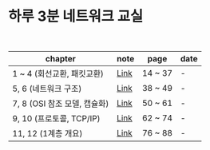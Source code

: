# 하루 3분 네트워크 교실

<br />

| chapter | note | page | date |
| ------- | ---- | ---- | ---- |
| 1 ~ 4 (회선교환, 패킷교환) | <a href="https://liltdevs.tistory.com/19?category=1037603">Link</a> | 14 ~ 37 | - |
| 5, 6 (네트워크 구조) | <a href="https://liltdevs.tistory.com/20?category=1037603">Link</a> | 38 ~ 49 | - |
| 7, 8 (OSI 참조 모델, 캡슐화) | <a href="https://liltdevs.tistory.com/24?category=1037603">Link</a> | 50 ~ 61 | - |
| 9, 10 (프로토콜, TCP/IP) | <a href="https://liltdevs.tistory.com/25?category=1037603">Link</a> | 62 ~ 74 | - |
| 11, 12 (1계층 개요) | <a href="https://liltdevs.tistory.com/27?category=1037603">Link</a> | 76 ~ 88 | - |
